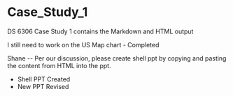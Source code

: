 # Case_Study_1
DS 6306 Case Study 1
contains the Markdown and HTML output

I still need to work on the US Map chart - Completed


Shane -- Per our discussion, please create shell ppt by copying and pasting the content from HTML into the ppt.
- Shell PPT Created
- New PPT Revised
